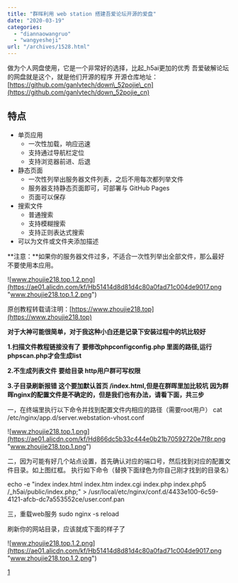 ```yaml
---
title: "群晖利用 web station 搭建吾爱论坛开源的爱盘"
date: "2020-03-19"
categories: 
  - "diannaowangruo"
  - "wangyesheji"
url: "/archives/1528.html"
---
```


做为个人网盘使用，它是一个非常好的选择，比起\_h5ai更加的优秀 吾爱破解论坛的网盘就是这个，就是他们开源的程序 开源仓库地址：[](https://github.com/ganlvtech/down_52pojie_cn)[https://github.com/ganlvtech/down\_52pojie\_cn](https://github.com/ganlvtech/down_52pojie_cn)

## 特点

- 单页应用
    - 一次性加载，响应迅速
    - 支持通过导航栏定位
    - 支持浏览器前进、后退
- 静态页面
    - 一次性列举出服务器文件列表，之后不用每次都列举文件
    - 服务器支持静态页面即可，可部署与 GitHub Pages
    - 页面可以保存
- 搜索文件
    - 普通搜索
    - 支持模糊搜索
    - 支持正则表达式搜索
- 可以为文件或文件夹添加描述

**注意：**如果你的服务器文件过多，不适合一次性列举出全部文件，那么最好不要使用本应用。

![www.zhoujie218.top.1.2.png](https://ae01.alicdn.com/kf/Hb51414d8d81d4c80a0fad71c004de9017.png "www.zhoujie218.top.1.2.png")

原创教程转载请注明：[](https://www.zhoujie218.top)[](https://www.zhoujie218.top)[https://www.zhoujie218.top](https://www.zhoujie218.top)

**对于大神可能很简单，对于我这种小白还是记录下安装过程中的坑比较好**

**1.扫描文件教程链接没有了** **要修改phpconfigconfig.php 里面的路径,运行phpscan.php才会生成list**

**2.不生成列表文件** **要给目录 http用户群可写权限**

**3.子目录刷新报错** **这个要加默认首页 /index.html,但是在群晖里加比较坑** **因为群晖nginx的配置文件是不确定的，但是我们也有办法，请看下面，共三步**

一，在终端里执行以下命令并找到配置文件内相应的路径（需要root用户） cat /etc/nginx/app.d/server.webstation-vhost.conf

![www.zhoujie218.top.1.png](https://ae01.alicdn.com/kf/Hd866dc5b33c444e0b21b70592720e7f8r.png "www.zhoujie218.top.1.png")

二，因为可能有好几个站点设置，首先确认对应的端口号，然后找到对应的配置文件目录。如上图红框。 执行如下命令（替换下面绿色为你自己刚才找到的目录名）

echo -e "index index.html index.htm index.cgi index.php index.php5 /\_h5ai/public/index.php;" > /usr/local/etc/nginx/conf.d/4433e100-6c59-4121-afcb-dc7a553552ce/user.conf.pan

三，重载web服务 sudo nginx -s reload

刷新你的网站目录，应该就成下面的样子了

![www.zhoujie218.top.1.2.png](https://ae01.alicdn.com/kf/Hb51414d8d81d4c80a0fad71c004de9017.png "www.zhoujie218.top.1.2.png")

[1](https://www.lanzous.com/iafr5pc)
